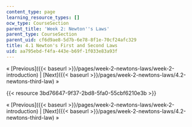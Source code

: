 ```yaml
---
content_type: page
learning_resource_types: []
ocw_type: CourseSection
parent_title: 'Week 2: Newton''s Laws'
parent_type: CourseSection
parent_uid: cf6d9ae8-5d7b-6e78-8f1e-70cf24afc329
title: 4.1 Newton's First and Second Laws
uid: aa795ebd-f4fa-443e-b69f-1f033e83a93f
---
```


« [Previous]({{< baseurl >}}/pages/week-2-newtons-laws/week-2-introduction) | [Next]({{< baseurl >}}/pages/week-2-newtons-laws/4.2-newtons-third-law) »

{{< resource 3bd76647-9f37-2bd8-5fa0-55cbf6210e3b >}}

« [Previous]({{< baseurl >}}/pages/week-2-newtons-laws/week-2-introduction) | [Next]({{< baseurl >}}/pages/week-2-newtons-laws/4.2-newtons-third-law) »